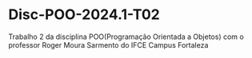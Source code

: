 # Disc-POO-2024.1-T02
Trabalho 2 da disciplina POO(Programação Orientada a Objetos) com o professor Roger Moura Sarmento do IFCE Campus Fortaleza
